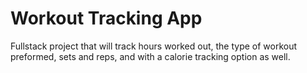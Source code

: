 # Workout Tracking App
 Fullstack project that will track hours worked out, the type of workout preformed, sets and reps, and with a calorie tracking option as well.
